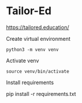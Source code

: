 # Tailor-Ed
https://tailored.education/


Create virtual environment
```
python3 -m venv venv
```

Activate venv
```
source venv/bin/activate
```

Install requirements
<!-- pip install package_name -->
<!-- pip install --upgrade --quiet  -->
pip install -r requirements.txt